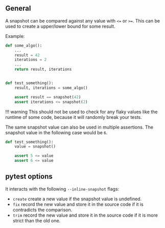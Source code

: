 ## General

A snapshot can be compared against any value with `<=` or `>=`.
This can be used to create a upper/lower bound for some result.

Example:

<!-- inline-snapshot: update this -->
```python
def some_algo():
    ...
    result = 42
    iterations = 2
    ...
    return result, iterations


def test_something():
    result, iterations = some_algo()

    assert result == snapshot(42)
    assert iterations <= snapshot(2)
```

!!! warning
    This should not be used to check for any flaky values like the runtime of some code, because it will randomly break your tests.

The same snapshot value can also be used in multiple assertions.
The snapshot value in the following case would be `6`.

<!-- inline-snapshot: outcome-errors=1 outcome-passed=1 -->
```python
def test_something():
    value = snapshot()

    assert 5 <= value
    assert 6 <= value
```

## pytest options

It interacts with the following `--inline-snapshot` flags:

- `create` create a new value if the snapshot value is undefined.
- `fix` record the new value and store it in the source code if it is contradicts the comparison.
- `trim` record the new value and store it in the source code if it is more strict than the old one.
